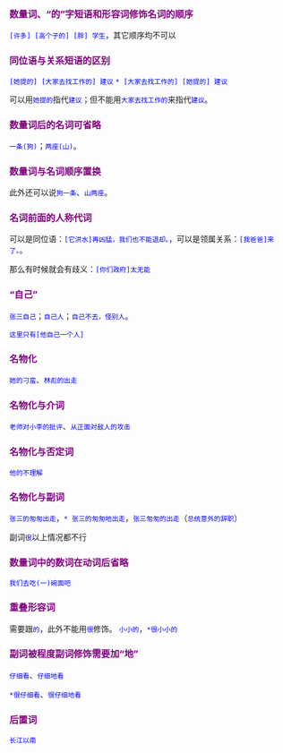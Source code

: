 <style>
code {color:blue}
h3 {color:purple}
</style>

### 数量词、“的”字短语和形容词修饰名词的顺序
`[许多] [高个子的] [胖] 学生`，其它顺序均不可以


### 同位语与关系短语的区别
`[她提的] [大家去找工作的] 建议`
`* [大家去找工作的] [她提的] 建议`

可以用`她提的`指代`建议`；但不能用`大家去找工作的`来指代`建议`。


### 数量词后的名词可省略
`一条(狗)`；`两座(山)`。

### 数量词与名词顺序置换
此外还可以说`狗一条`、`山两座`。

### 名词前面的人称代词

可以是同位语：`[它洪水]再凶猛，我们也不能退却。`，可以是领属关系：`[我爸爸]来了。`。

那么有时候就会有歧义：`[你们政府]太无能`

### “自己”
`张三自己`；`自己人`；`自己不去，怪别人`。

`这里只有[他自己一个人]`

### 名物化
`她的刁蛮`、`林彪的出走`

### 名物化与介词
`老师对小李的批评`、`从正面对敌人的攻击`

### 名物化与否定词
`他的不理解`

### 名物化与副词
`张三的匆匆出走`，`* 张三的匆匆地出走`，`张三匆匆的出走`（`总统意外的辞职`）

副词`很`以上情况都不行

### 数量词中的数词在动词后省略
`我们去吃(一)碗面吧`

### 重叠形容词
需要跟`的`，此外不能用`很`修饰。
`小小的`，`*很小小的`

### 副词被程度副词修饰需要加“地”
`仔细看`、`仔细地看`

`*很仔细看`、`很仔细地看`

### 后置词
`长江以南`

